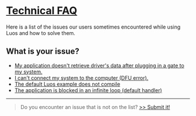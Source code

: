 <h1 class="no-break"><a href="#welcome" class="header" id="welcome">Technical FAQ</a></h1>

Here is a list of the issues our users sometimes encountered while using Luos and how to solve them. 

## What is your issue?

 - [My application doesn't retrieve driver's data after plugging in a gate to my system.](./001.detection-reconfig.md)
 - [I can't connect my system to the computer (DFU error).](./002.dfu.md)
 - [The default Luos example does not compile](./003.application-compile.md)
 - [The application is blocked in an infinite loop (default handler)](./004.application-default-handler.md)


---

> Do you encounter an issue that is not on the list? [>> Submit it!](./999.add-issue.md)
